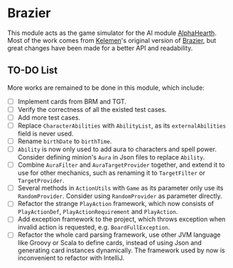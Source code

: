 # Brazier

This module acts as the game simulator for the AI module [AlphaHearth](../AlphaHearth). Most of the work comes from [Kelemen](https://github.com/kelemen)'s original version of [Brazier](https://github.com/HearthSim/Brazier), but great changes have been made for a better API and readability.

## TO-DO List

More works are remained to be done in this module, which include:

- [ ] Implement cards from BRM and TGT.
- [ ] Verify the correctness of all the existed test cases.
- [ ] Add more test cases.
- [ ] Replace `CharacterAbilities` with `AbilityList`, as its `externalAbilities` field is never used.
- [ ] Rename `birthDate` to `birthTime`.
- [ ] `Ability` is now only used to add aura to characters and spell power. Consider defining minion's `Aura` in Json files to replace `Ability`.
- [ ] Combine `AuraFilter` and `AuraTargetProvider` together, and extend it to use for other mechanics, such as renaming it to `TargetFilter` or `TargetProvider`.
- [ ] Several methods in `ActionUtils` with `Game` as its parameter only use its `RandomProvider`. Consider using `RandomProvider` as parameter directly.
- [ ] Refactor the strange `PlayAction` framework, which now consists of `PlayActionDef`, `PlayActionRequirement` and `PlayAction`.
- [ ] Add exception framework to the project, which throws exception when invalid action is requested, e.g. `BoardFullException`.
- [ ] Refactor the whole card parsing framework, use other JVM language like Groovy or Scala to define cards, instead of using Json and generating card instances dynamically. The framework used by now is inconvenient to refactor with IntelliJ.
